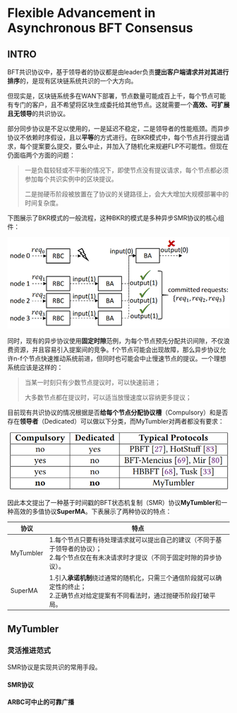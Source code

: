 # Flexible Advancement in Asynchronous BFT Consensus

## INTRO

BFT共识协议中，基于领导者的协议都是由leader负责**提出客户端请求并对其进行排序**的，是现有区块链系统共识的一个大方向。

但现实是，区块链系统多在WAN下部署，节点数量可能成百上千，每个节点可能有专门的客户，且不希望将区块生成委托给其他节点。这就需要一个**高效、可扩展且无领导**的共识协议。

部分同步协议是不足以使用的，一是延迟不稳定，二是领导者的性能瓶颈。而异步协议不依赖时序假设，且以**平等**的方式进行。在BKR模式中，每个节点并行提出请求，每个提案要么提交，要么中止，并加入了随机化来规避FLP不可能性。但现在仍面临两个方面的问题：

> 一是负载较轻或不平衡的情况下，即使节点没有提议请求，每个节点都必须参加每个共识实例中的区块提议。
>
> 二是抛硬币阶段被放置在了协议的关键路径上，会大大增加大规模部署中的时间复杂度。

下图展示了BKR模式的一般流程，这种BKR的模式是多种异步SMR协议的核心组件：

![1](figs/BKR的执行流.png)

同时，现有的异步协议使用**固定时隙**范例，为每个节点预先分配共识间隙，不仅浪费资源，并且容易引入提案间的竞争。f个节点可能会出现故障，那么异步协议允许n-f个节点快速推动系统前进，但同时也可能会中止慢速节点的提议。一个理想系统应该是这样的：

> 当某一时刻只有少数节点提议时，可以快速前进；
>
> 大多数节点都在提议时，可以适当放慢速度以容纳更多提议；

目前现有共识协议的情况根据是否**给每个节点分配协议槽**（Compulsory）和是否存在**领导者**（Dedicated）可以做以下分类，而MyTumbler对两者都没有要求：

![1](figs/不同协议方案的比较.png)

因此本文提出了一种基于时间戳的BFT状态机复制（SMR）协议**MyTumbler**和一种高效的多值协议**SuperMA**。下表展示了两种协议的特点：

| 协议      | 特点                                                         |
| --------- | ------------------------------------------------------------ |
| MyTumbler | 1.每个节点只要有待处理请求就可以提出自己的建议（不同于基于领导者的协议）；<br />2.每个节点仅在有未决请求时才提议（不同于固定时隙的异步协议）。 |
| SuperMA   | 1.引入**承诺机制**绕过通常的随机化，只需三个通信阶段就可以确定性的终止；<br /> 2.正确节点对给定提案有不同看法时，通过抛硬币阶段打破平局。 |



## MyTumbler

### 灵活推进范式

SMR协议是实现共识的常用手段。

#### SMR协议





#### ARBC可中止的可靠广播















